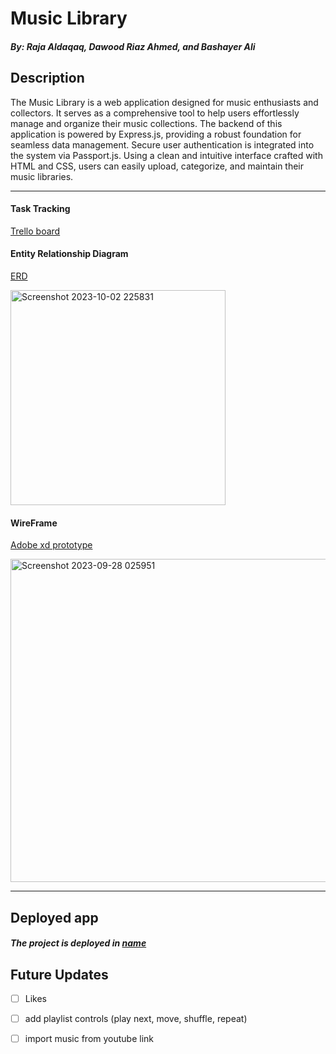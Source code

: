# Music Library
#### ***By: Raja Aldaqaq, Dawood Riaz Ahmed, and Bashayer Ali***


## Description
The Music Library is a web application designed for music enthusiasts and collectors. It serves as a comprehensive tool to help users effortlessly manage and organize their music collections. The backend of this application is powered by Express.js, providing a robust foundation for seamless data management. Secure user authentication is integrated into the system via Passport.js. Using a clean and intuitive interface crafted with HTML and CSS, users can easily upload, categorize, and maintain their music libraries. 

***
#### Task Tracking
[Trello board](https://trello.com/b/F2upWrZ8/ga-studio)

#### Entity Relationship Diagram
[ERD](https://lucid.app/lucidchart/53a0209d-2515-4ae9-b2e0-55e4cbf8dc99/edit?invitationId=inv_ac901b29-4cdb-4b5a-b47e-ae37a9ed6181) 

<img width="344" alt="Screenshot 2023-10-02 225831" src="https://media.git.generalassemb.ly/user/50395/files/d307f6e6-bdfd-4b21-bb45-3add3d1ac765">


#### WireFrame
[Adobe xd prototype](https://xd.adobe.com/view/5e512f6f-ec40-4177-b349-e3ddd35083e6-0b02/)

<img width="517" alt="Screenshot 2023-09-28 025951" src="https://media.git.generalassemb.ly/user/50395/files/a69be38c-cec2-4756-abe5-012ccb04b9e0">


***


## Deployed app

##### The project is deployed in [name](url)



## Future Updates

- [ ] Likes
- [ ] add playlist controls (play next, move, shuffle, repeat)
- [ ] import music from youtube link




